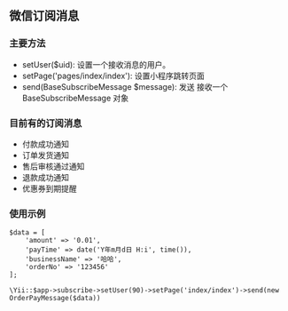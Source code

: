 ## 微信订阅消息

### 主要方法

- setUser($uid): 设置一个接收消息的用户。
- setPage('pages/index/index'): 设置小程序跳转页面
- send(BaseSubscribeMessage $message): 发送 接收一个 BaseSubscribeMessage 对象

### 目前有的订阅消息
- 付款成功通知
- 订单发货通知
- 售后审核通过通知
- 退款成功通知
- 优惠券到期提醒

### 使用示例
```
$data = [
    'amount' => '0.01',
    'payTime' => date('Y年m月d日 H:i', time()),
    'businessName' => '哈哈',
    'orderNo' => '123456'
];

\Yii::$app->subscribe->setUser(90)->setPage('index/index')->send(new OrderPayMessage($data))
```